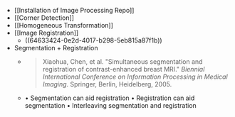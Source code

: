 - [[Installation of Image Processing Repo]]
- [[Corner Detection]]
- [[Homogeneous Transformation]]
- [[Image Registration]]
	- ((64633424-0e2d-4017-b298-5eb815a87f1b))
- Segmentation + Registration
	- > Xiaohua, Chen, et al. "Simultaneous segmentation and registration of contrast-enhanced breast MRI." _Biennial International Conference on Information Processing in Medical Imaging_. Springer, Berlin, Heidelberg, 2005.
	- • Segmentation can aid registration
	  • Registration can aid segmentation
	  • Interleaving segmentation and registration